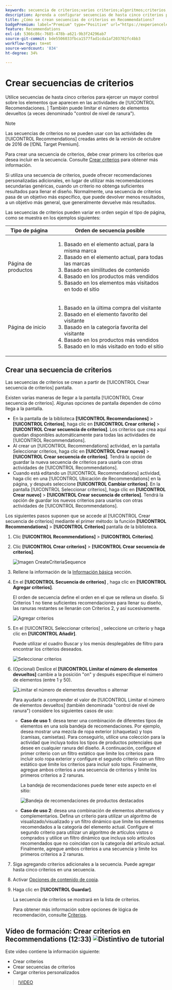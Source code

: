 ```yaml
---
keywords: secuencia de criterios;varios criterios;algoritmos;criterios;criterios de recomendaciones;secuencia;número límite de elementos devueltos;control de nivel de ranura;ranura
description: Aprenda a configurar secuencias de hasta cinco criterios para ejercer el bueno control sobre los elementos que aparecen en el Adobe [!DNL Target] Actividades de Recommendations.
title: ¿Cómo se crean secuencias de criterios en Recommendations?
badgePremium: label="Premium" type="Positive" url="https://experienceleague.adobe.com/docs/target/using/introduction/intro.html?lang=en#premium newtab=true" tooltip="See what's included in Target Premium."
feature: Recommendations
exl-id: 5366c86c-7685-478b-a621-9b3f24296ab7
source-git-commit: bde5506033fbca1577fad1cda1af203702fc4bb3
workflow-type: tm+mt
source-wordcount: '834'
ht-degree: 34%

---
```


# Crear secuencias de criterios

Utilice secuencias de hasta cinco criterios para ejercer un mayor control sobre los elementos que aparecen en las actividades de [!UICONTROL Recomendaciones. ] También puede limitar el número de elementos devueltos (a veces denominado &quot;control de nivel de ranura&quot;).

>[!NOTE]
>
>Las secuencias de criterios no se pueden usar con las actividades de [!UICONTROL Recommendations] creadas antes de la versión de octubre de 2016 de [!DNL Target Premium].

Para crear una secuencia de criterios, debe crear primero los criterios que desea incluir en la secuencia. Consulte [Crear criterios](/help/main/c-recommendations/c-algorithms/create-new-algorithm.md) para obtener más información.

Si utiliza una secuencia de criterios, puede ofrecer recomendaciones personalizadas adicionales, en lugar de utilizar más recomendaciones secundarias genéricas, cuando un criterio no obtenga suficientes resultados para llenar el diseño. Normalmente, una secuencia de criterios pasa de un objetivo más específico, que puede devolver menos resultados, a un objetivo más general, que generalmente devuelve más resultados.

Las secuencias de criterios pueden variar en orden según el tipo de página, como se muestra en los ejemplos siguientes:

| Tipo de página | Orden de secuencia posible |
| --- | --- |
| Página de productos | <ol><li>Basado en el elemento actual, para la misma marca</li><li>Basado en el elemento actual, para todas las marcas</li><li>Basado en similitudes de contenido</li><li>Basado en los productos más vendidos</li><li>Basado en los elementos más visitados en todo el sitio</li></ol> |
| Página de inicio | <ol><li>Basado en la última compra del visitante </li><li>Basado en el elemento favorito del visitante</li><li>Basado en la categoría favorita del visitante</li><li>Basado en los productos más vendidos</li><li>Basado en lo más visitado en todo el sitio</li></ol> |

## Crear una secuencia de criterios

Las secuencias de criterios se crean a partir de [!UICONTROL Crear secuencia de criterios] pantalla.

Existen varias maneras de llegar a la pantalla [!UICONTROL Crear secuencia de criterios]. Algunas opciones de pantalla dependen de cómo llega a la pantalla.

* En la pantalla de la biblioteca **[!UICONTROL Recomendaciones]** > **[!UICONTROL Criterios]**, haga clic en **[!UICONTROL Crear criterio]** > **[!UICONTROL Crear secuencia de criterios]**. Los criterios que crea aquí quedan disponibles automáticamente para todas las actividades de [!UICONTROL Recommendations].
* Al crear un [!UICONTROL Recommendations] actividad, en la pantalla Seleccionar criterios, haga clic en **[!UICONTROL Crear nuevo]** > **[!UICONTROL Crear secuencia de criterios]**. Tendrá la opción de guardar la nueva secuencia de criterios para usarla con otras actividades de [!UICONTROL Recommendations].
* Cuando está editando un [!UICONTROL Recommendations] actividad, haga clic en una [!UICONTROL Ubicación de Recommendations] en la página, y después seleccione **[!UICONTROL Cambiar criterios]**. En la pantalla [!UICONTROL Seleccionar criterios], haga clic en **[!UICONTROL Crear nuevo]** > **[!UICONTROL Crear secuencia de criterios]**. Tendrá la opción de guardar los nuevos criterios para usarlos con otras actividades de [!UICONTROL Recommendations].

Los siguientes pasos suponen que se accede al [!UICONTROL Crear secuencia de criterios] mediante el primer método: la función **[!UICONTROL Recommendations]** > **[!UICONTROL Criterios]** pantalla de la biblioteca.

1. Clic **[!UICONTROL Recommendations]** > **[!UICONTROL Criterios]**.

1. Clic **[!UICONTROL Crear criterios]** > **[!UICONTROL Crear secuencia de criterios]**.

   ![Imagen CreateCriteriaSequence](assets/CreateCriteriaSequence.png)

1. Rellene la información de la [Información básica](/help/main/c-recommendations/c-algorithms/create-new-algorithm.md#info) sección.

1. En el **[!UICONTROL Secuencia de criterios]** , haga clic en **[!UICONTROL Agregar criterios]**.

   El orden de secuencia define el orden en el que se rellena un diseño. Si Criterios 1 no tiene suficientes recomendaciones para llenar su diseño, las ranuras restantes se llenarán con Criterios 2, y así sucesivamente.

   ![Agregar criterios](/help/main/c-recommendations/c-algorithms/assets/add-criteria.png)

1. En el [!UICONTROL Seleccionar criterios] , seleccione un criterio y haga clic en **[!UICONTROL Añadir]**.

   Puede utilizar el cuadro Buscar y los menús desplegables de filtro para encontrar los criterios deseados.

   ![Seleccionar criterios](/help/main/c-recommendations/c-algorithms/assets/select-criteria.png)

1. (Opcional) Deslice el **[!UICONTROL Limitar el número de elementos devueltos]** cambie a la posición &quot;on&quot; y después especifique el número de elementos (entre 1 y 50).

   ![Limitar el número de elementos devueltos o alternar](/help/main/c-recommendations/c-algorithms/assets/limit-number.png)

   Para ayudarle a comprender el valor de [!UICONTROL Limitar el número de elementos devueltos] (también denominada &quot;control de nivel de ranura&quot;) considere los siguientes casos de uso:

   * **Caso de uso 1**: desea tener una combinación de diferentes tipos de elementos en una sola bandeja de recomendaciones. Por ejemplo, desea mostrar una mezcla de ropa exterior (chaquetas) y tops (camisas, camisetas). Para conseguirlo, utilice una colección para la actividad que incluya todos los tipos de productos potenciales que desee en cualquier ranura del diseño. A continuación, configure el primer criterio con un filtro estático que limite los criterios para incluir solo ropa exterior y configure el segundo criterio con un filtro estático que limite los criterios para incluir solo tops. Finalmente, agregue ambos criterios a una secuencia de criterios y limite los primeros criterios a 2 ranuras.

      La bandeja de recomendaciones puede tener este aspecto en el sitio:

      ![Bandeja de recomendaciones de productos destacados](/help/main/c-recommendations/c-algorithms/assets/featured-products.png)

   * **Caso de uso 2**: desea una combinación de elementos alternativos y complementarios. Defina un criterio para utilizar un algoritmo de visualizado/visualizado y un filtro dinámico que limite los elementos recomendados a la categoría del elemento actual. Configure el segundo criterio para utilizar un algoritmo de artículos vistos o comprados y utilice un filtro dinámico que incluya solo artículos recomendados que no coincidan con la categoría del artículo actual. Finalmente, agregue ambos criterios a una secuencia y limite los primeros criterios a 2 ranuras.

1. Siga agregando criterios adicionales a la secuencia. Puede agregar hasta cinco criterios en una secuencia.

1. Activar [Opciones de contenido de copia](/help/main/c-recommendations/c-algorithms/create-new-algorithm.md#content).

1. Haga clic en **[!UICONTROL Guardar]**.

   La secuencia de criterios se mostrará en la lista de criterios.

   Para obtener más información sobre opciones de lógica de recomendación, consulte [Criterios](/help/main/c-recommendations/c-algorithms/algorithms.md).

## Vídeo de formación: Crear criterios en Recommendations (12:33) ![Distintivo de tutorial](/help/main/assets/tutorial.png)

Este vídeo contiene la información siguiente:

* Crear criterios
* Crear secuencias de criterios
* Cargar criterios personalizados

>[!VIDEO](https://video.tv.adobe.com/v/27694?quality=12)
